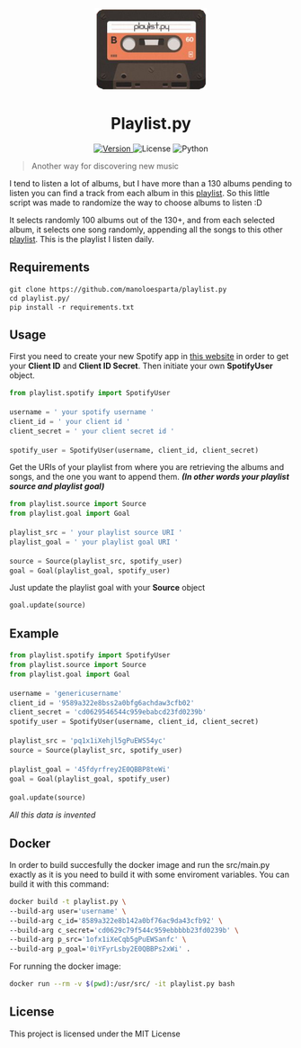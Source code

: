 <p align="center">
  <a>
    <img width="200px" src="./image.png" alt="Playlist.py" />
    <h1 align="center">Playlist.py</h1>
  </a>
</p>

<p align="center">
	<a href="https://github.com/manoloesparta/playlist.py/releases">
		<img src="https://img.shields.io/badge/Version-1.0.0-blue.svg" alt="Version">
	</a>
  <a>
		<img src="https://img.shields.io/badge/License-MIT-brightgreen.svg" alt="License">
	</a>
  <a>
    <img src="https://img.shields.io/badge/Made%20with-Python-1f425f.svg" alt="Python">
  </a>
</p>

> Another way for discovering new music

I tend to listen a lot of albums, but I have more than a 130 albums pending to listen you can find a track from each album in this [playlist](https://open.spotify.com/user/manoloesparta/playlist/1ofx1iXeCqb5gPuEWSanfc?si=gN6ZmmDSQleNc7QLDiTXew). So this little script was made to randomize the way to choose albums to listen :D

It selects randomly 100 albums out of the 130+, and from each selected album, it selects one song randomly, appending all the songs to this other [playlist](https://open.spotify.com/user/manoloesparta/playlist/0iYFyrLsby2E0QBBPs2xWi?si=Yv6aajgYTTyMnEj4jbljWA). This is the playlist I listen daily.

## Requirements
```
git clone https://github.com/manoloesparta/playlist.py
cd playlist.py/
pip install -r requirements.txt
```
## Usage
First you need to create your new Spotify app in [this website](https://developer.spotify.com/dashboard/) in order to get your __Client ID__ and __Client ID Secret__. Then initiate your own __SpotifyUser__ object.
```python
from playlist.spotify import SpotifyUser

username = ' your spotify username '
client_id = ' your client id '
client_secret = ' your client secret id '

spotify_user = SpotifyUser(username, client_id, client_secret)
```
Get the URIs of your playlist from where you are retrieving the albums and songs, and the one you want to append them. ___(In other words your playlist source and playlist goal)___
```python
from playlist.source import Source
from playlist.goal import Goal

playlist_src = ' your playlist source URI '
playlist_goal = ' your playlist goal URI '

source = Source(playlist_src, spotify_user)
goal = Goal(playlist_goal, spotify_user)
```
Just update the playlist goal with your __Source__ object
```python
goal.update(source)
```
## Example
```python
from playlist.spotify import SpotifyUser
from playlist.source import Source
from playlist.goal import Goal

username = 'genericusername'
client_id = '9589a322e8bss2a0bfg6achdaw3cfb02'
client_secret = 'cd0629546544c959ebabcd23fd0239b'
spotify_user = SpotifyUser(username, client_id, client_secret)

playlist_src = 'pq1x1iXehjl5gPuEWS54yc' 
source = Source(playlist_src, spotify_user)

playlist_goal = '45fdyrfrey2E0QBBP8teWi'
goal = Goal(playlist_goal, spotify_user)

goal.update(source)
```
_All this data is invented_
## Docker
In order to build succesfully the docker image and run the src/main.py exactly as it is you need to build it with some enviroment variables. You can build it with this command:
```bash
docker build -t playlist.py \
--build-arg user='username' \
--build-arg c_id='8589a322e8b142a0bf76ac9da43cfb92' \
--build-arg c_secret='cd0629c79f544c959ebbbbb23fd0239b' \
--build-arg p_src='1ofx1iXeCqb5gPuEWSanfc' \
--build-arg p_goal='0iYFyrLsby2E0QBBPs2xWi' .
```
For running the docker image:
```bash
docker run --rm -v $(pwd):/usr/src/ -it playlist.py bash
```
## License
This project is licensed under the MIT License
